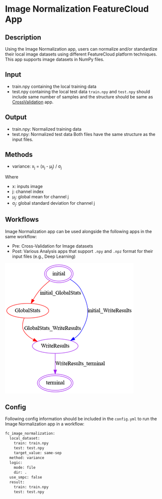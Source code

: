 # Image Normalization FeatureCloud App

## Description
Using the Image Normalization app, users can normalize and/or standardize their local image datasets using different FeatureCloud platform techniques.
This app supports image datasets in NumPy files.

## Input
- train.npy containing the local training data  
- test.npy containing the local test data
`train.npy` and `test.npy` should include same number of samples and the structure should be same as [CrossValidation](../CrossValidation/README.md#input) app.
## Output
- train.npy: Normalized training data 
- test.npy: Normalized test data
Both files have the same structure as the input files.
  
## Methods
- variance:     x<sub>j</sub> = (x<sub>j</sub> - &mu;<sub>j</sub>) / &sigma;<sub>j</sub>

Where
- x: inputs image
- j: channel index
- &mu;<sub>j</sub>: global mean for channel j
- &sigma;<sub>j</sub>: global standard deviation for channel j
  
    

## Workflows
Image Normalization app can be used alongside the following apps in the same workflow:
- Pre: Cross-Validation for Image datasets
- Post: Various Analysis apps that support `.npy` and `.npz` format for their input files (e.g., Deep Learning)

![Workflow](data/images/ImageNormalization.png)
## Config
Following config information should be included in the `config.yml` to run the Image Normalization app in a workflow:
```
fc_image_normalization:
  local_dataset:
    train: train.npy
    test: test.npy
    target_value: same-sep
  method: variance
  logic:
    mode: file
    dir: .
  use_smpc: false
  result:
    train: train.npy
    test: test.npy
```
